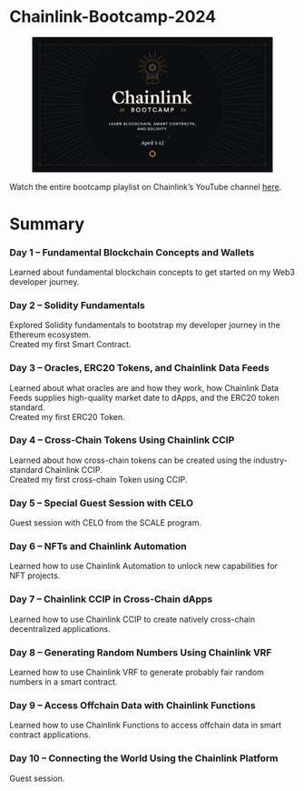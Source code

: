 # Chainlink-Bootcamp-2024
<figure>
  <img src="https://raw.githubusercontent.com/chanwaihan/Chainlink-Bootcamp-2024/main/pics/GKLwuwiWsAAH_UP.jpeg" alt="Chainlink-Bootcamp-2024" title="Chainlink-Bootcamp-2024">
</figure>
Watch the entire bootcamp playlist on Chainlink’s YouTube channel <a href="https://www.youtube.com/watch?v=yREnK9ny398&list=PLVP9aGDn-X0QM3cipOC9YGrFkrhio4Lzw">here</a>.

# Summary

### Day 1 – Fundamental Blockchain Concepts and Wallets

Learned about fundamental blockchain concepts to get started on my Web3 developer journey.

### Day 2 – Solidity Fundamentals

Explored Solidity fundamentals to bootstrap my developer journey in the Ethereum ecosystem.<br>
Created my first Smart Contract.

### Day 3 – Oracles, ERC20 Tokens, and Chainlink Data Feeds

Learned about what oracles are and how they work, how Chainlink Data Feeds supplies high-quality market date to dApps, and the ERC20 token standard.<br>
Created my first ERC20 Token.

### Day 4 – Cross-Chain Tokens Using Chainlink CCIP

Learned about how cross-chain tokens can be created using the industry-standard Chainlink CCIP.<br>
Created my first cross-chain Token using CCIP.

### Day 5 – Special Guest Session with CELO

Guest session with CELO from the SCALE program.

### Day 6 – NFTs and Chainlink Automation

Learned how to use Chainlink Automation to unlock new capabilities for NFT projects.

### Day 7 – Chainlink CCIP in Cross-Chain dApps

Learned how to use Chainlink CCIP to create natively cross-chain decentralized applications.

### Day 8 – Generating Random Numbers Using Chainlink VRF

Learned how to use Chainlink VRF to generate probably fair random numbers in a smart contract.

### Day 9 – Access Offchain Data with Chainlink Functions

Learned how to use Chainlink Functions to access offchain data in smart contract applications.

### Day 10 – Connecting the World Using the Chainlink Platform

Guest session.
